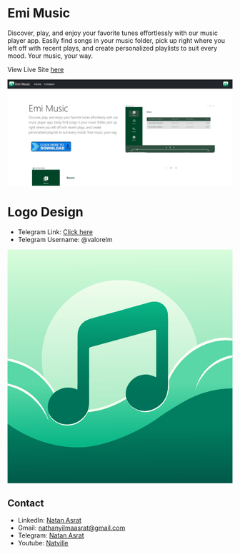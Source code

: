 # Emi Music

Discover, play, and enjoy your favorite tunes effortlessly with our music player app. Easily find songs in your music folder, pick up right where you left off with recent plays, and create personalized playlists to suit every mood. Your music, your way.           
                    
View Live Site [here]()

![Website](./emimusicss.JPG)


# Logo Design
 - Telegram Link: [Click here](https://t.me/valorelm)
 - Telegram Username: @valorelm 
 

![logo](./logo.png)



## Contact
 - LinkedIn: [Natan Asrat](https://linkedin.com/in/natan-asrat)
 - Gmail: nathanyilmaasrat@gmail.com
 - Telegram: [Natan Asrat](https://t.me/fail_your_way_to_success)
 - Youtube: [Natville](https://www.youtube.com/@natvilletutor)